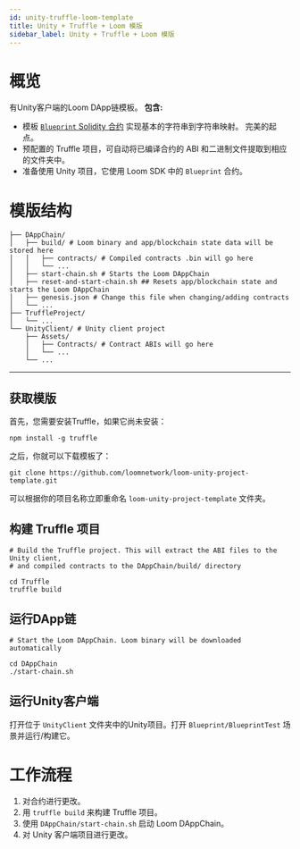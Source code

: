 ```yaml
---
id: unity-truffle-loom-template
title: Unity + Truffle + Loom 模版
sidebar_label: Unity + Truffle + Loom 模版
---
```

# 概览

有Unity客户端的Loom DApp链模板。 **包含:**

- 模板 [`Blueprint` Solidity 合约](https://github.com/loomnetwork/loom-unity-project-template/blob/master/TruffleProject/contracts/Blueprint.sol) 实现基本的字符串到字符串映射。 完美的起点。
- 预配置的 Truffle 项目，可自动将已编译合约的 ABI 和二进制文件提取到相应的文件夹中。
- 准备使用 Unity 项目，它使用 Loom SDK 中的 `Blueprint` 合约。

# 模版结构

```shell
├── DAppChain/
│   ├── build/ # Loom binary and app/blockchain state data will be stored here
│   │   ├── contracts/ # Compiled contracts .bin will go here
│   │   └── ...
│   ├── start-chain.sh # Starts the Loom DAppChain
│   ├── reset-and-start-chain.sh ## Resets app/blockchain state and starts the Loom DAppChain
│   ├── genesis.json # Change this file when changing/adding contracts
│   └── ...
├── TruffleProject/
│   └── ...
└── UnityClient/ # Unity client project
    ├── Assets/
    │   ├── Contracts/ # Contract ABIs will go here
    │   └── ...
    └── ...
```

* * *

## 获取模版

首先，您需要安装Truffle，如果它尚未安装：

```shell
npm install -g truffle
```

之后，你就可以下载模板了：

```shell
git clone https://github.com/loomnetwork/loom-unity-project-template.git
```

可以根据你的项目名称立即重命名 `loom-unity-project-template` 文件夹。

## 构建 Truffle 项目

```shell
# Build the Truffle project. This will extract the ABI files to the Unity client,
# and compiled contracts to the DAppChain/build/ directory

cd Truffle
truffle build
```

## 运行DApp链

```shell
# Start the Loom DAppChain. Loom binary will be downloaded automatically

cd DAppChain
./start-chain.sh
```

## 运行Unity客户端

打开位于 `UnityClient` 文件夹中的Unity项目。打开 `Blueprint/BlueprintTest` 场景并运行/构建它。

# 工作流程

1. 对合约进行更改。
2. 用 `truffle build` 来构建 Truffle 项目。
3. 使用 `DAppChain/start-chain.sh` 启动 Loom DAppChain。
4. 对 Unity 客户端项目进行更改。